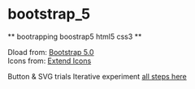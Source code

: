 # bootstrap_5
** bootrapping boostrap5 html5 css3 **

Dload from: [Bootstrap 5.0](https://getbootstrap.com/docs/5.0/getting-started/download/)  
Icons from: [Extend Icons](https://getbootstrap.com/docs/5.0/extend/icons/)  

Button & SVG trials
Iterative experiment [all steps here](https://github.com/UnacceptableBehaviour/css_tests/blob/master/bootstrap5/index_bs5.html)  
